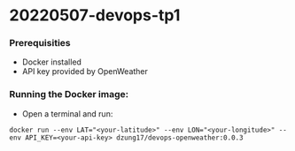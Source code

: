 # 20220507-devops-tp1

### Prerequisities
- Docker installed
- API key provided by OpenWeather

### Running the Docker image:
- Open a terminal and run:
```
docker run --env LAT="<your-latitude>" --env LON="<your-longitude>" --env API_KEY=<your-api-key> dzung17/devops-openweather:0.0.3
```